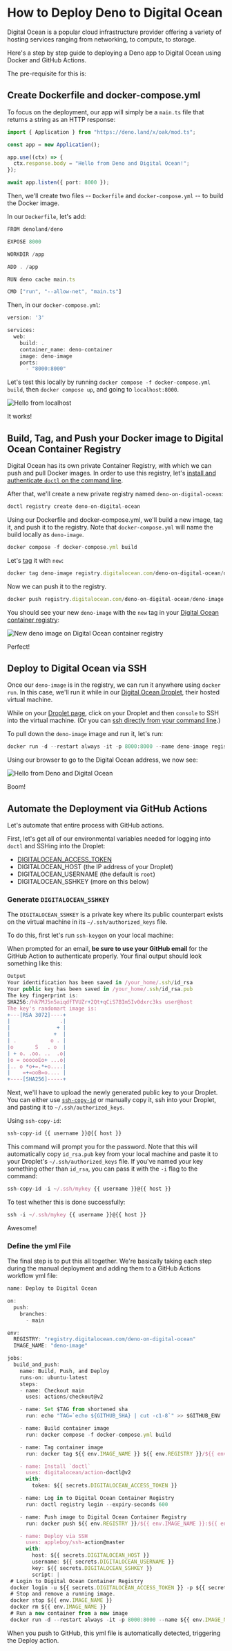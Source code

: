 # How to Deploy Deno to Digital Ocean

Digital Ocean is a popular cloud infrastructure provider offering a variety of
hosting services ranging from networking, to compute, to storage.


Here's a step by step guide to deploying a Deno app to Digital Ocean using
Docker and GitHub Actions.


The pre-requisite for this is:


## Create Dockerfile and docker-compose.yml

To focus on the deployment, our app will simply be a `main.ts` file that returns
a string as an HTTP response:



```typescript
import { Application } from "https://deno.land/x/oak/mod.ts";

const app = new Application();

app.use((ctx) => {
  ctx.response.body = "Hello from Deno and Digital Ocean!";
});

await app.listen({ port: 8000 });
```
Then, we'll create two files -- `Dockerfile` and `docker-compose.yml` -- to
build the Docker image.


In our `Dockerfile`, let's add:



```typescript
FROM denoland/deno

EXPOSE 8000

WORKDIR /app

ADD . /app

RUN deno cache main.ts

CMD ["run", "--allow-net", "main.ts"]
```
Then, in our `docker-compose.yml`:



```typescript
version: '3'

services:
  web:
    build: .
    container_name: deno-container
    image: deno-image
    ports:
      - "8000:8000"
```
Let's test this locally by running `docker compose -f docker-compose.yml build`,
then `docker compose up`, and going to `localhost:8000`.


![Hello from localhost](https://cdn.deno.land/manual/versions/v1.32.1/raw/images/how-to/digital-ocean/hello-world-from-localhost.png)


It works!


## Build, Tag, and Push your Docker image to Digital Ocean Container Registry

Digital Ocean has its own private Container Registry, with which we can push and
pull Docker images. In order to use this registry, let's
[install and authenticate `doctl` on the command line](https://docs.digitalocean.com/reference/doctl/how-to/install/).


After that, we'll create a new private registry named `deno-on-digital-ocean`:



```typescript
doctl registry create deno-on-digital-ocean
```
Using our Dockerfile and docker-compose.yml, we'll build a new image, tag it,
and push it to the registry. Note that `docker-compose.yml` will name the build
locally as `deno-image`.



```typescript
docker compose -f docker-compose.yml build
```
Let's [tag](https://docs.docker.com/engine/reference/commandline/tag/) it with
`new`:



```typescript
docker tag deno-image registry.digitalocean.com/deno-on-digital-ocean/deno-image:new
```
Now we can push it to the registry.



```typescript
docker push registry.digitalocean.com/deno-on-digital-ocean/deno-image:new
```
You should see your new `deno-image` with the `new` tag in your
[Digital Ocean container registry](https://cloud.digitalocean.com/registry):


![New deno image on Digital Ocean container registry](https://cdn.deno.land/manual/versions/v1.32.1/raw/images/how-to/digital-ocean/new-deno-image-on-digital-ocean-container-registry.png)


Perfect!


## Deploy to Digital Ocean via SSH

Once our `deno-image` is in the registry, we can run it anywhere using
`docker run`. In this case, we'll run it while in our
[Digital Ocean Droplet](https://www.digitalocean.com/products/droplets), their
hosted virtual machine.


While on your [Droplet page](https://cloud.digitalocean.com/droplets), click on
your Droplet and then `console` to SSH into the virtual machine. (Or you can
[ssh directly from your command line](https://docs.digitalocean.com/products/droplets/how-to/connect-with-ssh/).)


To pull down the `deno-image` image and run it, let's run:



```typescript
docker run -d --restart always -it -p 8000:8000 --name deno-image registry.digitalocean.com/deno-on-digital-ocean/deno-image:new
```
Using our browser to go to the Digital Ocean address, we now see:


![Hello from Deno and Digital Ocean](https://cdn.deno.land/manual/versions/v1.32.1/raw/images/how-to/digital-ocean/hello-from-deno-and-digital-ocean.png)


Boom!


## Automate the Deployment via GitHub Actions

Let's automate that entire process with GitHub actions.


First, let's get all of our environmental variables needed for logging into
`doctl` and SSHing into the Droplet:


* [DIGITALOCEAN_ACCESS_TOKEN](https://docs.digitalocean.com/reference/api/create-personal-access-token/)
* DIGITALOCEAN_HOST (the IP address of your Droplet)
* DIGITALOCEAN_USERNAME (the default is `root`)
* DIGITALOCEAN_SSHKEY (more on this below)


### Generate `DIGITALOCEAN_SSHKEY`

The `DIGITALOCEAN_SSHKEY` is a private key where its public counterpart exists
on the virtual machine in its `~/.ssh/authorized_keys` file.


To do this, first let's run `ssh-keygen` on your local machine:


When prompted for an email, **be sure to use your GitHub email** for the GitHub
Action to authenticate properly. Your final output should look something like
this:



```typescript
Output
Your identification has been saved in /your_home/.ssh/id_rsa
Your public key has been saved in /your_home/.ssh/id_rsa.pub
The key fingerprint is:
SHA256:/hk7MJ5n5aiqdfTVUZr+2Qt+qCiS7BIm5Iv0dxrc3ks user@host
The key's randomart image is:
+---[RSA 3072]----+
|                .|
|               + |
|              +  |
| .           o . |
|o       S   . o  |
| + o. .oo. ..  .o|
|o = oooooEo+ ...o|
|.. o *o+=.*+o....|
|    =+=ooB=o.... |
+----[SHA256]-----+
```
Next, we'll have to upload the newly generated public key to your Droplet. You
can either use [`ssh-copy-id`](https://www.ssh.com/academy/ssh/copy-id) or
manually copy it, ssh into your Droplet, and pasting it to
`~/.ssh/authorized_keys`.


Using `ssh-copy-id`:



```typescript
ssh-copy-id {{ username }}@{{ host }}
```
This command will prompt you for the password. Note that this will automatically
copy `id_rsa.pub` key from your local machine and paste it to your Droplet's
`~/.ssh/authorized_keys` file. If you've named your key something other than
`id_rsa`, you can pass it with the `-i` flag to the command:



```typescript
ssh-copy-id -i ~/.ssh/mykey {{ username }}@{{ host }}
```
To test whether this is done successfully:



```typescript
ssh -i ~/.ssh/mykey {{ username }}@{{ host }}
```
Awesome!


### Define the yml File

The final step is to put this all together. We're basically taking each step
during the manual deployment and adding them to a GitHub Actions workflow yml
file:



```typescript
name: Deploy to Digital Ocean

on:
  push:
    branches:
      - main

env:
  REGISTRY: "registry.digitalocean.com/deno-on-digital-ocean"
  IMAGE_NAME: "deno-image"

jobs:
  build_and_push:
    name: Build, Push, and Deploy
    runs-on: ubuntu-latest
    steps:
    - name: Checkout main
      uses: actions/checkout@v2

    - name: Set $TAG from shortened sha
      run: echo "TAG=`echo ${GITHUB_SHA} | cut -c1-8`" >> $GITHUB_ENV

    - name: Build container image
      run: docker compose -f docker-compose.yml build

    - name: Tag container image
      run: docker tag ${{ env.IMAGE_NAME }} ${{ env.REGISTRY }}/${{ env.IMAGE_NAME }}:${{ env.TAG }}

    - name: Install `doctl`
      uses: digitalocean/action-doctl@v2
      with:
        token: ${{ secrets.DIGITALOCEAN_ACCESS_TOKEN }}

    - name: Log in to Digital Ocean Container Registry
      run: doctl registry login --expiry-seconds 600

    - name: Push image to Digital Ocean Container Registry
      run: docker push ${{ env.REGISTRY }}/${{ env.IMAGE_NAME }}:${{ env.TAG }}

    - name: Deploy via SSH
      uses: appleboy/ssh-action@master
      with:
        host: ${{ secrets.DIGITALOCEAN_HOST }}
        username: ${{ secrets.DIGITALOCEAN_USERNAME }}
        key: ${{ secrets.DIGITALOCEAN_SSHKEY }}
        script: |
 # Login to Digital Ocean Container Registry
 docker login -u ${{ secrets.DIGITALOCEAN_ACCESS_TOKEN }} -p ${{ secrets.DIGITALOCEAN_ACCESS_TOKEN }} registry.digitalocean.com
 # Stop and remove a running image.
 docker stop ${{ env.IMAGE_NAME }}
 docker rm ${{ env.IMAGE_NAME }}
 # Run a new container from a new image
 docker run -d --restart always -it -p 8000:8000 --name ${{ env.IMAGE_NAME }} ${{ env.REGISTRY }}/${{ env.IMAGE_NAME }}:${{ env.TAG }}
```
When you push to GitHub, this yml file is automatically detected, triggering the
Deploy action.





